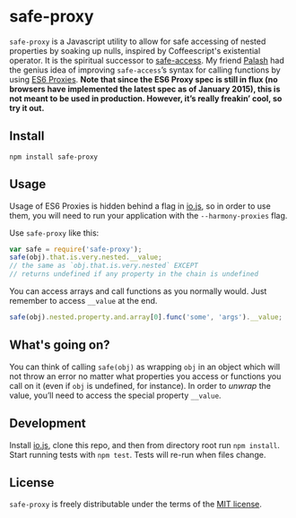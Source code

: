 # safe-proxy

`safe-proxy` is a Javascript utility to allow for safe accessing of nested properties by soaking up nulls, inspired by Coffeescript's existential operator. It is the spiritual successor to [safe-access](https://github.com/erictrinh/safe-access). My friend [Palash](https://github.com/palasha) had the genius idea of improving `safe-access`’s syntax for calling functions by using [ES6 Proxies](https://developer.mozilla.org/en-US/docs/Web/JavaScript/Reference/Global_Objects/Proxy). **Note that since the ES6 Proxy spec is still in flux (no browsers have implemented the latest spec as of January 2015), this is not meant to be used in production. However, it’s really freakin’ cool, so try it out.**

## Install

```
npm install safe-proxy
```

## Usage

Usage of ES6 Proxies is hidden behind a flag in [io.js](https://iojs.org/), so in order to use them, you will need to run your application with the `--harmony-proxies` flag.

Use `safe-proxy` like this:

```javascript
var safe = require('safe-proxy');
safe(obj).that.is.very.nested.__value;
// the same as `obj.that.is.very.nested` EXCEPT
// returns undefined if any property in the chain is undefined
```

You can access arrays and call functions as you normally would. Just remember to access `__value` at the end.

```javascript
safe(obj).nested.property.and.array[0].func('some', 'args').__value;
```

## What's going on?

You can think of calling `safe(obj)` as wrapping `obj` in an object which will not throw an error no matter what properties you access or functions you call on it (even if `obj` is undefined, for instance). In order to *unwrap* the value, you’ll need to access the special property `__value`.

## Development

Install [io.js](https://iojs.org/), clone this repo, and then from directory root run `npm install`. Start running tests with `npm test`. Tests will re-run when files change.

## License

`safe-proxy` is freely distributable under the terms of the [MIT license](LICENSE).
